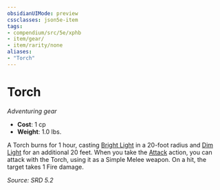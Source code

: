 ```yaml
---
obsidianUIMode: preview
cssclasses: json5e-item
tags:
- compendium/src/5e/xphb
- item/gear/
- item/rarity/none
aliases: 
- "Torch"
---
```

# Torch
*Adventuring gear*  

- **Cost**: 1 cp
- **Weight**: 1.0 lbs.

A Torch burns for 1 hour, casting [Bright Light](bright-light-xphb.md) in a 20-foot radius and [Dim Light](dim-light-xphb.md) for an additional 20 feet. When you take the [Attack](actions.md#Attack) action, you can attack with the Torch, using it as a Simple Melee weapon. On a hit, the target takes 1 Fire damage.

*Source: SRD 5.2*